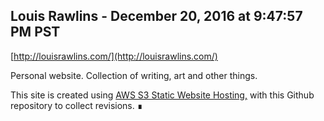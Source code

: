 ## Louis Rawlins - December 20, 2016 at 9:47:57 PM PST

[http://louisrawlins.com/](http://louisrawlins.com/)

Personal website. Collection of writing, art and other things.

This site is created using [AWS S3 Static Website Hosting,](http://docs.aws.amazon.com/AmazonS3/latest/dev/WebsiteHosting.html) with this Github repository to collect revisions. &#8718;
